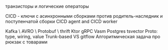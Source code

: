 транзисторы и логические операторы

CICD - ключи с асинхронными сборками против родитель-наследник и поступенчатой сборки
CICD agent and CICD worker

Kafka \ AVRO \ Protobuf \ thrift
Ktor
gRPC
Vasm
Postgres tsvector
Proto: type, wiring, value
Trunk-based VS gitflow
Алгоритмическая задача про рюкзак с товарами

